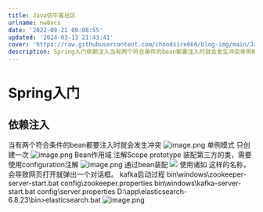 ```yaml
---
title: Java仿牛客社区
urlname: nw8vcs
date: '2022-09-21 09:08:55'
updated: '2024-03-13 21:43:41'
cover: 'https://raw.githubusercontent.com/choodsire666/blog-img/main/Java仿牛客社区/7240c7d14476b657618a788b913d7c59.png'
description: Spring入门依赖注入当有两个符合条件的bean都要注入时就会发生冲突单例模式只创建一次Bean作用域注解Scopeprototype装配第三方的类，需要使用configuration注解通过bean装配使用诸如 <script>alert('papapa')</script> 这样的名称，...
---
```

# Spring入门
## 依赖注入
当有两个符合条件的bean都要注入时就会发生冲突
![image.png](https://raw.githubusercontent.com/choodsire666/blog-img/main/Java仿牛客社区/7240c7d14476b657618a788b913d7c59.png)
单例模式
只创建一次
![image.png](https://raw.githubusercontent.com/choodsire666/blog-img/main/Java仿牛客社区/ad80c333d6fe038e8899324fa4aecd60.png)
Bean作用域
注解Scope
prototype
装配第三方的类，需要使用configuration注解
![image.png](https://raw.githubusercontent.com/choodsire666/blog-img/main/Java仿牛客社区/8bbe161d969618545a0974c7b6c9c531.png)
通过bean装配
![](https://raw.githubusercontent.com/choodsire666/blog-img/main/Java仿牛客社区/607a2185f9dd136ea4d05e7cfa465cc4.jpeg)
使用诸如 <script>alert('papapa')</script> 这样的名称，会导致网页打开就弹出一个对话框。
kafka启动过程
bin\windows\zookeeper-server-start.bat config\zookeeper.properties
bin\windows\kafka-server-start.bat config\server.properties
D:\app\elasticsearch-6.8.23\bin>elasticsearch.bat
![image.png](https://raw.githubusercontent.com/choodsire666/blog-img/main/Java仿牛客社区/4f4c4f28388a5c1268a71e22f78c2ccc.png)

